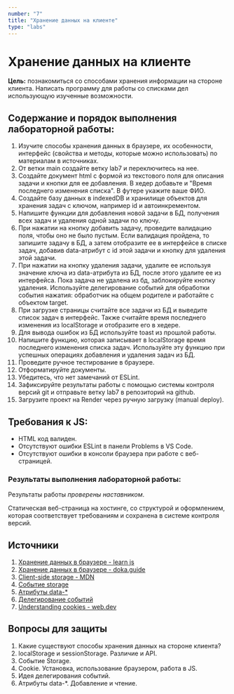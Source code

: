 ```yaml
---
number: "7"
title: "Хранение данных на клиенте"
type: "labs"
---
```


# Хранение данных на клиенте

**Цель:** познакомиться со способами хранения информации на стороне клиента. Написать программу для работы со списками дел использующую изученные возможности.

## Содержание и порядок выполнения лабораторной работы:

1. Изучите способы хранения данных в браузере, их особенности, интерфейс (свойства и методы, которые можно использовать) по материалам в источниках.
1. От ветки main создайте ветку lab7 и переключитесь на нее.
1. Создайте документ html с формой из текстового поля для описания задачи и кнопки для ее добавления. В хедер добавьте и "Время последнего изменения списка". В футере укажите ваше ФИО.
1. Создайте базу данных в indexedDB и хранилище объектов для хранения задач с ключом, например id и автоинкрементом.
1. Напишите функции для добавления новой задачи в БД, получения всех задач и удаления одной задачи по ключу.
1. При нажатии на кнопку добавить задачу, проведите валидацию поля, чтобы оно не было пустым. Если валидация пройдена, то запишите задачу в БД, а затем отобразите ее в интерфейсе в списке задач, добавив data-атрибут с id этой задачи и кнопку для удаления этой задачи.
1. При нажатии на кнопку удаления задачи, удалите ее используя значение ключа из data-атрибута из БД, после этого удалите ее из интерфейса. Пока задача не удалена из бд, заблокируйте кнопку удаления. Используйте делегирование событий для обработки события нажатия: обработчик на общем родителе и работайте с объектом target.
1. При загрузке страницы считайте все задачи из БД и выведите список задач в интерфейс. Также считайте время последнего изменения из localStorage и отобразите его в хедере.
1. Для вывода ошибок из БД используйте toast из прошлой работы.
1. Напишите функцию, которая записывает в localStorage время последнего изменения списка задач. Используйте эту функцию при успешных операциях добавления и удаления задач из БД.
1. Проведите ручное тестирование в браузере.
1. Отформатируйте документы.
1. Убедитесь, что нет замечаний от ESLint.
1. Зафиксируйте результаты работы с помощью системы контроля версий git и отправьте ветку lab7 в репозиторий на github.
1. Загрузите проект на Render через ручную загрузку (manual deploy).

## Требования к JS:

- HTML код валиден.
- Отсутствуют ошибки ESLint в панели Problems в VS Code.
- Отсутствуют ошибки в консоли браузера при работе с веб-страницей.

### Результаты выполнения лабораторной работы:

Результаты работы _проверены наставником_.

Статическая веб-страница на хостинге, со структурой и оформлением, которая соответствует требованиям и сохранена в системе контроля версий.

## Источники

1. [Хранение данных в браузере - learn js](https://learn.javascript.ru/data-storage)
1. [Хранение данных в браузере - doka.guide](https://doka.guide/tools/browsers-storages/)
1. [Client-side storage - MDN](https://developer.mozilla.org/ru/docs/Learn/JavaScript/Client-side_web_APIs/Client-side_storage)
1. [Событие storage](https://learn.javascript.ru/localstorage#sobytie-storage)
1. [Атрибуты data-\*](https://doka.guide/html/data-attributes/)
1. [Делегирование событий](https://learn.javascript.ru/event-delegation)
1. [Understanding cookies - web.dev](https://web.dev/articles/understanding-cookies)

## Вопросы для защиты

1. Какие существуют способы хранения данных на стороне клиента?
1. localStorage и sessionStorage. Различие и API.
1. Событие Storage.
1. Cookie. Установка, использование браузером, работа в JS.
1. Идея делегирования событий.
1. Атрибуты data-\*. Добавление и чтение.